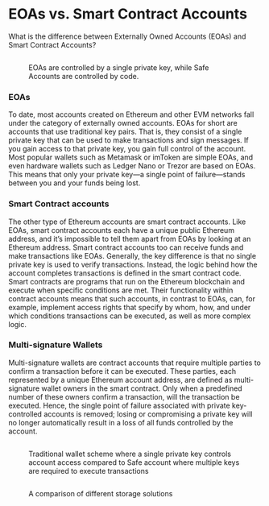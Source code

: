 # EOAs vs. Smart Contract Accounts

What is the difference between Externally Owned Accounts (EOAs) and Smart Contract Accounts?

<figure><img src="../../.gitbook/assets/Slide 16_9 - 5 (1).png" alt=""><figcaption><p>EOAs are controlled by a single private key, while Safe Accounts are controlled by code.</p></figcaption></figure>

### EOAs

To date, most accounts created on Ethereum and other EVM networks fall under the category of externally owned accounts. EOAs for short are accounts that use traditional key pairs. That is, they consist of a single private key that can be used to make transactions and sign messages. If you gain access to that private key, you gain full control of the account. Most popular wallets such as Metamask or imToken are simple EOAs, and even hardware wallets such as Ledger Nano or Trezor are based on EOAs. This means that only your private key—a single point of failure—stands between you and your funds being lost.

### Smart Contract accounts

The other type of Ethereum accounts are smart contract accounts. Like EOAs, smart contract accounts each have a unique public Ethereum address, and it’s impossible to tell them apart from EOAs by looking at an Ethereum address. Smart contract accounts too can receive funds and make transactions like EOAs. Generally, the key difference is that no single private key is used to verify transactions. Instead, the logic behind how the account completes transactions is defined in the smart contract code. Smart contracts are programs that run on the Ethereum blockchain and execute when specific conditions are met. Their functionality within contract accounts means that such accounts, in contrast to EOAs, can, for example, implement access rights that specify by whom, how, and under which conditions transactions can be executed, as well as more complex logic.

### Multi-signature Wallets

Multi-signature wallets are contract accounts that require multiple parties to confirm a transaction before it can be executed. These parties, each represented by a unique Ethereum account address, are defined as multi-signature wallet owners in the smart contract. Only when a predefined number of these owners confirm a transaction, will the transaction be executed. Hence, the single point of failure associated with private key-controlled accounts is removed; losing or compromising a private key will no longer automatically result in a loss of all funds controlled by the account.

<figure><img src="../../.gitbook/assets/Slide 16_9 - 4.png" alt=""><figcaption><p>Traditional wallet scheme where a single private key controls account access compared to Safe account where multiple keys are required to execute transactions</p></figcaption></figure>

<figure><img src="../../.gitbook/assets/Slide 16_9 - 6.png" alt=""><figcaption><p>A comparison of different storage solutions</p></figcaption></figure>
